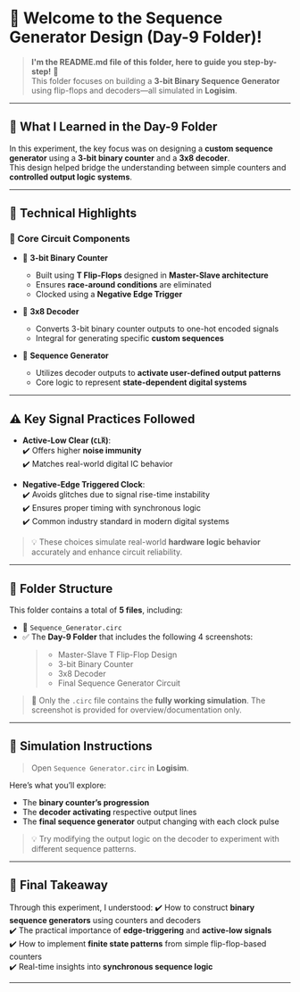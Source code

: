 # 🔁 Welcome to the Sequence Generator Design (Day-9 Folder)!
> **I'm the README.md file of this folder, here to guide you step-by-step!** 🚀  
This folder focuses on building a **3-bit Binary Sequence Generator** using flip-flops and decoders—all simulated in **Logisim**.

---

## 🧠 What I Learned in the Day-9 Folder

In this experiment, the key focus was on designing a **custom sequence generator** using a **3-bit binary counter** and a **3x8 decoder**.  
This design helped bridge the understanding between simple counters and **controlled output logic systems**.

---

## 🧪 Technical Highlights

### 🔢 Core Circuit Components

- 🧮 **3-bit Binary Counter**
  - Built using **T Flip-Flops** designed in **Master-Slave architecture**
  - Ensures **race-around conditions** are eliminated
  - Clocked using a **Negative Edge Trigger**

- 🧩 **3x8 Decoder**
  - Converts 3-bit binary counter outputs to one-hot encoded signals
  - Integral for generating specific **custom sequences**

- 🎯 **Sequence Generator**
  - Utilizes decoder outputs to **activate user-defined output patterns**
  - Core logic to represent **state-dependent digital systems**

---

## ⚠️ Key Signal Practices Followed

- **Active-Low Clear (`CLR̅`)**:  
  ✔️ Offers higher **noise immunity**  
  ✔️ Matches real-world digital IC behavior

- **Negative-Edge Triggered Clock**:  
  ✔️ Avoids glitches due to signal rise-time instability  
  ✔️ Ensures proper timing with synchronous logic  
  ✔️ Common industry standard in modern digital systems

> 💡 These choices simulate real-world **hardware logic behavior** accurately and enhance circuit reliability.

---

## 📁 Folder Structure

This folder contains a total of **5 files**, including:

- 🔁 `Sequence_Generator.circ`  
- ✅ The **Day-9 Folder** that includes the following 4 screenshots:  
  > - Master-Slave T Flip-Flop Design  
  > - 3-bit Binary Counter  
  > - 3x8 Decoder  
  > - Final Sequence Generator Circuit

> 📝 Only the `.circ` file contains the **fully working simulation**. The screenshot is provided for overview/documentation only.

---

## 🧪 Simulation Instructions

> Open `Sequence Generator.circ` in **Logisim**.

Here’s what you’ll explore:
- The **binary counter’s progression**
- The **decoder activating** respective output lines
- The **final sequence generator** output changing with each clock pulse

> 💡 Try modifying the output logic on the decoder to experiment with different sequence patterns.

---

## 🎯 **Final Takeaway**

Through this experiment, I understood:
✔️ How to construct **binary sequence generators** using counters and decoders  
✔️ The practical importance of **edge-triggering** and **active-low signals**  
✔️ How to implement **finite state patterns** from simple flip-flop-based counters  
✔️ Real-time insights into **synchronous sequence logic**

---

